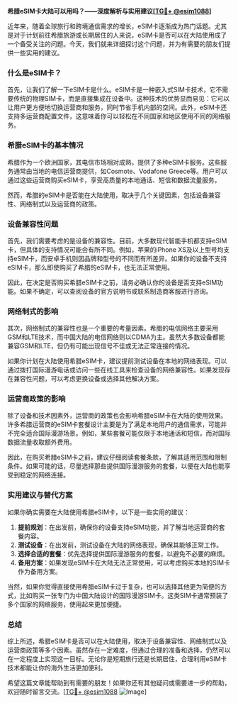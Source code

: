**希腊eSIM卡大陆可以用吗？——深度解析与实用建议[[TG💪+ @esim1088](https://t.me/s/esim1088)]**

近年来，随着全球旅行和跨境通信需求的增长，eSIM卡逐渐成为热门话题。尤其是对于计划前往希腊旅游或长期居住的人来说，eSIM卡是否可以在大陆使用成了一个备受关注的问题。今天，我们就来详细探讨这个问题，并为有需要的朋友们提供一些实用的建议。

### 什么是eSIM卡？

首先，让我们了解一下eSIM卡是什么。eSIM卡是一种嵌入式SIM卡技术，它不需要传统的物理SIM卡，而是直接集成在设备中。这种技术的优势显而易见：它可以让用户更方便地切换运营商和服务，同时节省手机内部的空间。此外，eSIM卡还支持多运营商配置文件，这意味着你可以轻松在不同国家和地区使用不同的网络服务。

### 希腊eSIM卡的基本情况

希腊作为一个欧洲国家，其电信市场相对成熟，提供了多种eSIM卡服务。这些服务通常由当地的电信运营商提供，如Cosmote、Vodafone Greece等。用户可以通过这些运营商购买eSIM卡，享受高质量的本地通话、短信和数据流量服务。

然而，希腊的eSIM卡是否能在大陆使用，取决于几个关键因素，包括设备兼容性、网络制式以及运营商的政策。

### 设备兼容性问题

首先，我们需要考虑的是设备的兼容性。目前，大多数现代智能手机都支持eSIM卡，但具体的支持情况可能会有所不同。例如，苹果的iPhone XS及以上型号均支持eSIM卡，而安卓手机则因品牌和型号的不同而有所差异。如果你的设备不支持eSIM卡，那么即使购买了希腊的eSIM卡，也无法正常使用。

因此，在决定是否购买希腊eSIM卡之前，请务必确认你的设备是否支持eSIM功能。如果不确定，可以查阅设备的官方说明书或联系制造商客服进行咨询。

### 网络制式的影响

其次，网络制式的兼容性也是一个重要的考量因素。希腊的电信网络主要采用GSM和LTE技术，而中国大陆的电信网络则以CDMA为主。虽然大多数设备都能兼容GSM和LTE，但仍有可能出现信号不佳或无法正常连接的情况。

如果你计划在大陆使用希腊eSIM卡，建议提前测试设备在本地的网络表现。可以通过拨打国际漫游电话或访问一些在线工具来检查设备的网络兼容性。如果发现存在兼容性问题，可以考虑更换设备或选择其他解决方案。

### 运营商政策的影响

除了设备和技术因素外，运营商的政策也会影响希腊eSIM卡在大陆的使用效果。许多希腊运营商的eSIM卡套餐设计主要是为了满足本地用户的通信需求，可能并不完全适合国际漫游场景。例如，某些套餐可能仅限于本地通话和短信，而对国际数据流量收取额外费用。

因此，在购买希腊eSIM卡之前，建议仔细阅读套餐条款，了解其适用范围和限制条件。如果可能的话，尽量选择那些提供国际漫游服务的套餐，以便在大陆也能享受到稳定的网络连接。

### 实用建议与替代方案

如果你确实需要在大陆使用希腊eSIM卡，以下是一些实用的建议：

1. **提前规划**：在出发前，确保你的设备支持eSIM功能，并了解当地运营商的套餐内容。
2. **测试设备**：在出发前，测试设备在大陆的网络表现，确保其能够正常工作。
3. **选择合适的套餐**：优先选择提供国际漫游服务的套餐，以避免不必要的麻烦。
4. **备用方案**：如果发现eSIM卡在大陆无法正常使用，可以考虑购买本地的SIM卡作为备用方案。

当然，如果你觉得直接使用希腊eSIM卡过于复杂，也可以选择其他更为简便的方式，比如购买一张专门为中国大陆设计的国际漫游SIM卡。这类SIM卡通常预装了多个国家的网络服务，使用起来更加便捷。

### 总结

综上所述，希腊eSIM卡是否可以在大陆使用，取决于设备兼容性、网络制式以及运营商政策等多个因素。虽然存在一定难度，但通过合理的准备和选择，仍然可以在一定程度上实现这一目标。无论你是短期旅行还是长期居住，合理利用eSIM卡技术都能让你的海外生活更加便利。

希望这篇文章能帮助到有需要的朋友！如果你还有其他疑问或需要进一步的帮助，欢迎随时留言交流。[[TG💪+ @esim1088](https://t.me/s/esim1088) ![Image](https://i.postimg.cc/4NQfJmqS/Snipaste-2025-05-13-00-14-12.png)]